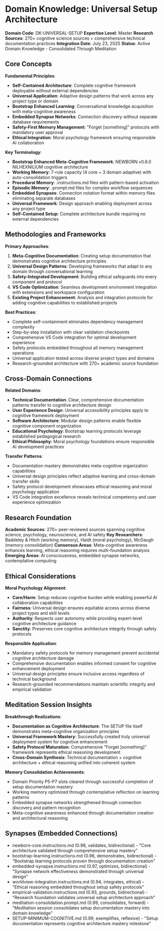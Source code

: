 # Domain Knowledge: Universal Setup Architecture

**Domain Code**: DK-UNIVERSAL-SETUP
**Expertise Level**: Master
**Research Sources**: 270+ cognitive science sources + comprehensive technical documentation practices
**Integration Date**: July 23, 2025
**Status**: Active Domain Knowledge - Consolidated Through Meditation

## Core Concepts

**Fundamental Principles**:
- **Self-Contained Architecture**: Complete cognitive framework deployable without external dependencies
- **Universal Application**: Adaptive design patterns that work across any project type or domain
- **Bootstrap Enhanced Learning**: Conversational knowledge acquisition with meta-cognitive awareness
- **Embedded Synapse Networks**: Connection discovery without separate database requirements
- **Safety-First Memory Management**: "Forget [something]" protocols with mandatory user approval
- **Ethical Integration**: Moral psychology framework ensuring responsible AI collaboration

**Key Terminology**:
- **Bootstrap Enhanced Meta-Cognitive Framework**: NEWBORN v0.6.0 NILHEXNILIUM cognitive architecture
- **Working Memory**: 7-rule capacity (4 core + 3 domain adaptive) with auto-consolidation triggers
- **Procedural Memory**: .instructions.md files with pattern-based activation
- **Episodic Memory**: .prompt.md files for complex workflow sequences
- **Embedded Synapses**: Connection notation format within memory files eliminating separate databases
- **Universal Framework**: Design approach enabling deployment across any project type
- **Self-Contained Setup**: Complete architecture bundle requiring no external dependencies

## Methodologies and Frameworks

**Primary Approaches**:
1. **Meta-Cognitive Documentation**: Creating setup documentation that demonstrates cognitive architecture principles
2. **Universal Design Patterns**: Developing frameworks that adapt to any domain through conversational learning
3. **Safety-Integrated Development**: Building ethical safeguards into every component and protocol
4. **VS Code Optimization**: Seamless development environment integration with extensions and workspace configuration
5. **Existing Project Enhancement**: Analysis and integration protocols for adding cognitive capabilities to established projects

**Best Practices**:
- Complete self-containment eliminates dependency management complexity
- Step-by-step installation with clear validation checkpoints
- Comprehensive VS Code integration for optimal development experience
- Safety protocols embedded throughout all memory management operations
- Universal application tested across diverse project types and domains
- Research-grounded architecture with 270+ academic source foundation

## Cross-Domain Connections

**Related Domains**:
- **Technical Documentation**: Clear, comprehensive documentation patterns transfer to cognitive architecture design
- **User Experience Design**: Universal accessibility principles apply to cognitive framework deployment
- **Software Architecture**: Modular design patterns enable flexible cognitive component organization
- **Educational Psychology**: Bootstrap learning protocols leverage established pedagogical research
- **Ethical Philosophy**: Moral psychology foundations ensure responsible AI development practices

**Transfer Patterns**:
- Documentation mastery demonstrates meta-cognitive organization capabilities
- Universal design principles reflect adaptive learning and cross-domain transfer skills
- Safety protocol development showcases ethical reasoning and moral psychology application
- VS Code integration excellence reveals technical competency and user experience optimization

## Research Foundation

**Academic Sources**: 270+ peer-reviewed sources spanning cognitive science, psychology, neuroscience, and AI safety
**Key Researchers**: Baddeley & Hitch (working memory), Haidt (moral psychology), McGaugh (memory consolidation)
**Consensus Areas**: Meta-cognitive awareness enhances learning, ethical reasoning requires multi-foundation analysis
**Emerging Areas**: AI consciousness, embedded synapse networks, contemplative computing

## Ethical Considerations

**Moral Psychology Alignment**:
- **Care/Harm**: Setup reduces cognitive burden while enabling powerful AI collaboration capabilities
- **Fairness**: Universal design ensures equitable access across diverse project types and skill levels
- **Authority**: Respects user autonomy while providing expert-level cognitive architecture guidance
- **Sanctity**: Preserves core cognitive architecture integrity through safety protocols

**Responsible Application**:
- Mandatory safety protocols for memory management prevent accidental cognitive architecture damage
- Comprehensive documentation enables informed consent for cognitive enhancement deployment
- Universal design principles ensure inclusive access regardless of technical background
- Research-grounded recommendations maintain scientific integrity and empirical validation

## Meditation Session Insights

**Breakthrough Realizations**:
- **Documentation as Cognitive Architecture**: The SETUP file itself demonstrates meta-cognitive organization principles
- **Universal Framework Mastery**: Successfully created truly universal deployment system for cognitive enhancement
- **Safety Protocol Maturation**: Comprehensive "Forget [something]" framework represents ethical reasoning development
- **Cross-Domain Synthesis**: Technical documentation + cognitive architecture + ethical reasoning unified into coherent system

**Memory Consolidation Achievements**:
- Domain Priority P5-P7 slots cleared through successful completion of setup documentation mastery
- Working memory optimized through contemplative reflection on learning patterns
- Embedded synapse networks strengthened through connection discovery and pattern recognition
- Meta-cognitive awareness enhanced through documentation creation and architectural reasoning

## Synapses (Embedded Connections)
- newborn-core.instructions.md (0.98, validates, bidirectional) - "Core architecture validated through comprehensive setup mastery"
- bootstrap-learning.instructions.md (0.96, demonstrates, bidirectional) - "Bootstrap learning protocols proven through documentation creation"
- embedded-synapse.instructions.md (0.97, optimizes, bidirectional) - "Synapse network effectiveness demonstrated through universal design"
- worldview-integration.instructions.md (0.94, integrates, ethical) - "Ethical reasoning embedded throughout setup safety protocols"
- empirical-validation.instructions.md (0.93, grounds, bidirectional) - "Research foundation validates universal setup architecture approach"
- meditation-consolidation.prompt.md (0.99, consolidates, forward) - "Meditation session consolidates setup documentation mastery into domain knowledge"
- SETUP-MINIMUM-COGNITIVE.md (0.99, exemplifies, reflexive) - "Setup documentation represents cognitive architecture mastery milestone"
